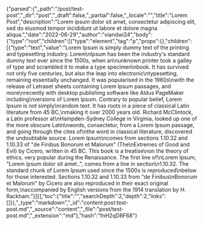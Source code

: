 {"parsed":{"_path":"/post/test-post","_dir":"post","_draft":false,"_partial":false,"_locale":"","title":"Lorem Post","description":"Lorem ipsum dolor sit amet, consectetur adipiscing elit, sed do eiusmod tempor incididunt ut labore et dolore magna aliqua.","date":"2022-06-29","author":"viandwi24","body":{"type":"root","children":[{"type":"element","tag":"p","props":{},"children":[{"type":"text","value":"Lorem Ipsum is simply dummy text of the printing and typesetting industry. Lorem\nIpsum has been the industry's standard dummy text ever since the 1500s, when an\nunknown printer took a galley of type and scrambled it to make a type specimen\nbook. It has survived not only five centuries, but also the leap into electronic\ntypesetting, remaining essentially unchanged. It was popularised in the 1960s\nwith the release of Letraset sheets containing Lorem Ipsum passages, and more\nrecently with desktop publishing software like Aldus PageMaker including\nversions of Lorem Ipsum. Contrary to popular belief, Lorem Ipsum is not simply\nrandom text. It has roots in a piece of classical Latin literature from 45 BC,\nmaking it over 2000 years old. Richard McClintock, a Latin professor at\nHampden-Sydney College in Virginia, looked up one of the more obscure Latin\nwords, consectetur, from a Lorem Ipsum passage, and going through the cites of\nthe word in classical literature, discovered the undoubtable source. Lorem Ipsum\ncomes from sections 1.10.32 and 1.10.33 of \"de Finibus Bonorum et Malorum\" (The\nExtremes of Good and Evil) by Cicero, written in 45 BC. This book is a treatise\non the theory of ethics, very popular during the Renaissance. The first line of\nLorem Ipsum, \"Lorem ipsum dolor sit amet..\", comes from a line in section\n1.10.32. The standard chunk of Lorem Ipsum used since the 1500s is reproduced\nbelow for those interested. Sections 1.10.32 and 1.10.33 from \"de Finibus\nBonorum et Malorum\" by Cicero are also reproduced in their exact original form,\naccompanied by English versions from the 1914 translation by H. Rackham."}]}],"toc":{"title":"","searchDepth":2,"depth":2,"links":[]}},"_type":"markdown","_id":"content:post:test-post.md","_source":"content","_file":"post/test-post.md","_extension":"md"},"hash":"fnH2qD8F68"}